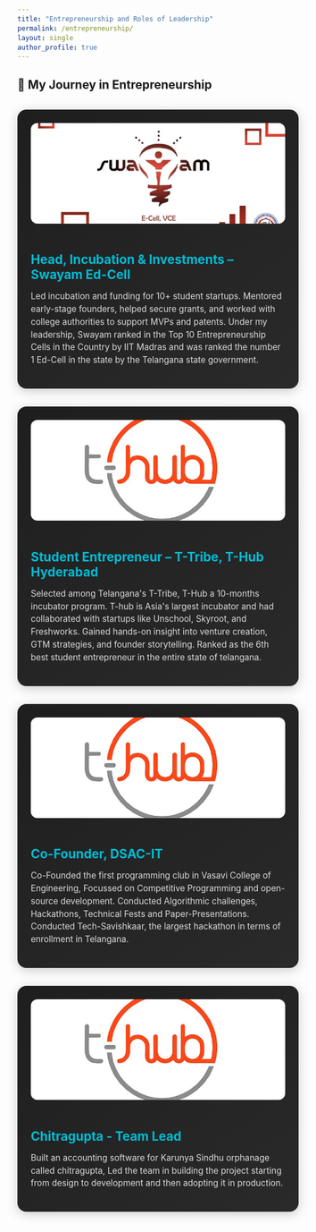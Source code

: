 ```yaml
---
title: "Entrepreneurship and Roles of Leadership"
permalink: /entrepreneurship/
layout: single
author_profile: true
---
```


<style>
.entrepreneurship-grid {
  display: grid;
  grid-template-columns: repeat(auto-fit, minmax(320px, 1fr));
  gap: 2rem;
  margin-top: 2rem;
}

.entrepreneur-card {
  background: linear-gradient(145deg, #1e1e1e, #2a2a2a);
  border-radius: 16px;
  padding: 1.5rem;
  color: white;
  box-shadow: 0 4px 20px rgba(0,0,0,0.2);
  transition: transform 0.3s ease, box-shadow 0.3s ease;
}

.entrepreneur-card:hover {
  transform: translateY(-5px);
  box-shadow: 0 8px 24px rgba(0,0,0,0.3);
}

.entrepreneur-card img {
  width: 100%;
  max-height: 180px;
  object-fit: cover;
  border-radius: 12px;
  margin-bottom: 1rem;
}

.entrepreneur-card h3 {
  font-size: 1.4rem;
  margin-bottom: 0.5rem;
  color: #00bcd4;
}

.entrepreneur-card p {
  font-size: 0.95rem;
  line-height: 1.5;
  color: #ddd;
}
</style>

## 🚀 My Journey in Entrepreneurship

<div class="entrepreneurship-grid">

<div class="entrepreneur-card">
  <img src="/images/swayam.png" alt="Swayam Ed-Cell">
  <h3>Head, Incubation & Investments – Swayam Ed-Cell</h3>
  <p>
    Led incubation and funding for 10+ student startups. Mentored early-stage founders, helped secure grants, and worked with college authorities to support MVPs and patents. Under my leadership, Swayam ranked in the Top 10 Entrepreneurship Cells in the Country by IIT Madras and was ranked the number 1 Ed-Cell in the state by the Telangana state government.
  </p>
</div>

<div class="entrepreneur-card">
  <img src="/images/ttribe.png" alt="T-Tribe T-Hub">
  <h3>Student Entrepreneur – T-Tribe, T-Hub Hyderabad</h3>
  <p>
    Selected among Telangana's T-Tribe, T-Hub a 10-months incubator program. T-hub is Asia's largest incubator and had collaborated with startups like Unschool, Skyroot, and Freshworks. Gained hands-on insight into venture creation, GTM strategies, and founder storytelling. Ranked as the 6th best student entrepreneur in the entire state of telangana.
  </p>
</div>

<div class="entrepreneur-card">
  <img src="/images/ttribe.png" alt="T-Tribe T-Hub">
  <h3>Co-Founder, DSAC-IT</h3>
  <p>
    Co-Founded the first programming club in Vasavi College of Engineering, Focussed on Competitive Programming and open-source development. Conducted Algorithmic challenges, Hackathons, Technical Fests and Paper-Presentations. Conducted Tech-Savishkaar, the largest hackathon in terms of enrollment in Telangana.
  </p>
</div>

<div class="entrepreneur-card">
  <img src="/images/ttribe.png" alt="T-Tribe T-Hub">
  <h3>Chitragupta - Team Lead</h3>
  <p>
   Built an accounting software for Karunya Sindhu orphanage called chitragupta, Led the team in building the project starting from design to development and then adopting it in production.
  </p>
</div>

</div>
